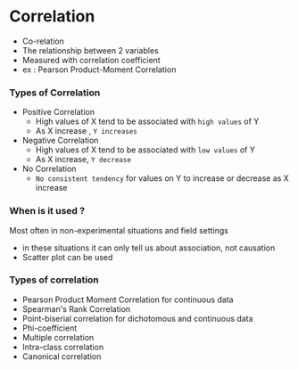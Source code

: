 # Correlation
- Co-relation
- The relationship between 2 variables
- Measured with correlation coefficient
- ex : Pearson Product-Moment Correlation

### Types of Correlation
- Positive Correlation
	- High values of X tend to be associated with `high values` of Y
	- As X increase , `Y increases`
- Negative Correlation
	- High values of X tend to be associated with `low values` of Y
	- As X increase, `Y decrease`
- No Correlation
	- `No consistent tendency` for values on Y to increase or decrease as X increase

### When is it used ?

Most often in non-experimental situations and field settings
- in these situations it can only tell us about association, not causation
- Scatter plot can be used

### Types of correlation
- Pearson Product Moment Correlation for continuous data
- Spearman's Rank Correlation
- Point-biserial correlation for dichotomous and continuous data
- Phi-coefficient
- Multiple correlation
- Intra-class correlation
- Canonical correlation

